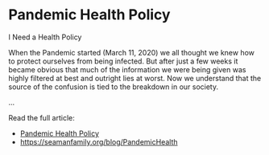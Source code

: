 # Pandemic Health Policy


I Need a Health Policy

When the Pandemic started (March 11, 2020) we all thought we knew how to protect
ourselves from being infected.  But after just a few weeks it became obvious
that much of the information we were being given was highly filtered at
best and outright lies at worst.  Now we understand that the source of the 
confusion is tied to the breakdown in our society.

...

Read the full article:

* [Pandemic Health Policy](https://seamanfamily.org/blog/PandemicHealth) 
* https://seamanfamily.org/blog/PandemicHealth

